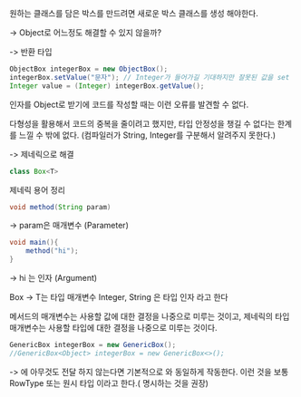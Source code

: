 원하는 클래스를 담은 박스를 만드려면 새로운 박스 클래스를 생성 해야한다.

-> Object로 어느정도 해결할 수 있지 않을까?

-> 반환 타입
```java
ObjectBox integerBox = new ObjectBox();
integerBox.setValue("문자"); // Integer가 들어가길 기대하지만 잘못된 값을 set
Integer value = (Integer) integerBox.getValue();
```

인자를 Object로 받기에 코드를 작성할 때는 이런 오류를 발견할 수 없다.

다형성을 활용해서 코드의 중복을 줄이려고 했지만, 타입 안정성을 챙길 수 없다는 한계를 느낄 수 밖에 없다.
(컴파일러가 String, Integer를 구분해서 알려주지 못한다.)

-> 제네릭으로 해결
```java
class Box<T> 
```

제네릭 용어 정리 

```java
void method(String param)
```

-> param은 매개변수 (Parameter)

```java
void main(){
    method("hi");
}

```
-> hi 는 인자 (Argument)

Box<T>
-> T는 타입 매개변수
   Integer, String 은 타입 인자 라고 한다

메서드의 매개변수는 사용할 값에 대한 결정을 나중으로 미루는 것이고,
제네릭의 타입 매개변수는 사용할 타입에 대한 결정을 나중으로 미루는 것이다.

```java
GenericBox integerBox = new GenericBox();
//GenericBox<Object> integerBox = new GenericBox<>();
```
-> <T>에 아무것도 전달 하지 않는다면 기본적으로 <Object>와 동일하게 작동한다.
   이런 것을 보통 RowType 또는 원시 타입 이라고 한다.(<Object> 명시하는 것을 권장)




